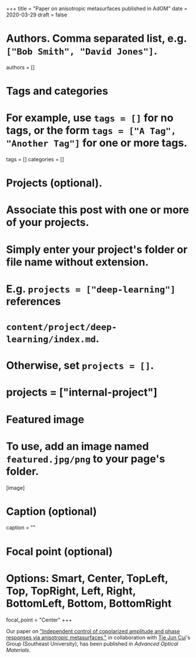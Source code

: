 +++
title = "Paper on anisotropic metasurfaces published in AdOM"
date = 2020-03-29
draft = false

# Authors. Comma separated list, e.g. `["Bob Smith", "David Jones"]`.
authors = []

# Tags and categories
# For example, use `tags = []` for no tags, or the form `tags = ["A Tag", "Another Tag"]` for one or more tags.
tags = []
categories = []

# Projects (optional).
#   Associate this post with one or more of your projects.
#   Simply enter your project's folder or file name without extension.
#   E.g. `projects = ["deep-learning"]` references
#   `content/project/deep-learning/index.md`.
#   Otherwise, set `projects = []`.
# projects = ["internal-project"]

# Featured image
# To use, add an image named `featured.jpg/png` to your page's folder.
[image]
  # Caption (optional)
  caption = ""

  # Focal point (optional)
  # Options: Smart, Center, TopLeft, Top, TopRight, Left, Right, BottomLeft, Bottom, BottomRight
  focal_point = "Center"
+++


Our paper on ["Independent control of copolarized amplitude and phase responses via anisotropic metasurfaces,"](/publication/ij-139-ad-om-1902126-2020)
in collaboration with [Tie Jun Cui]'s Group (Southeast University),
has been published in *Advanced Optical Materials*. 


[Tie Jun Cui]: https://scholar.google.com/citations?user=-h-1eJsAAAAJ&hl=en
